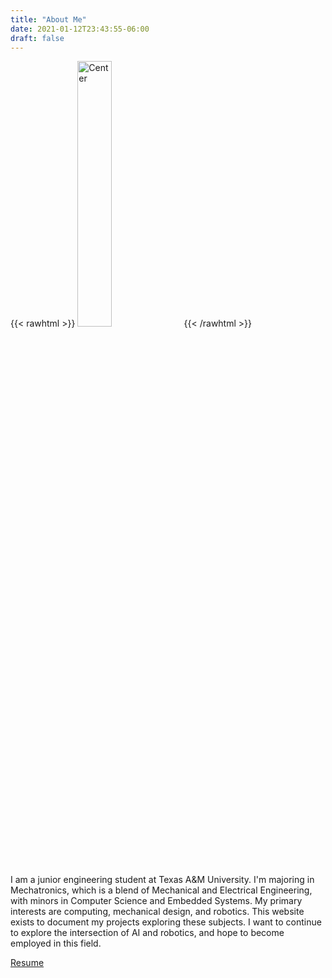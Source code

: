 ```yaml
---
title: "About Me"
date: 2021-01-12T23:43:55-06:00
draft: false
---
```


{{< rawhtml >}}
<img src="/headshot.jpg" class="center" alt="Center" style="width:33%">
{{< /rawhtml >}}

I am a junior engineering student at Texas A&M University. I'm majoring in Mechatronics, which is a blend of Mechanical and Electrical Engineering, with minors in Computer Science and Embedded Systems. My primary interests are computing, mechanical design, and robotics. This website exists to document my projects exploring these subjects. I want to continue to explore the intersection of AI and robotics, and hope to become employed in this field. 

[Resume](/resume.pdf "Resume")